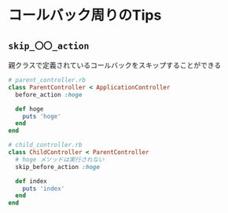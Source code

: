 # コールバック周りのTips

## `skip_〇〇_action`
親クラスで定義されているコールバックをスキップすることができる

```ruby
# parent_controller.rb
class ParentController < ApplicationController
  before_action :hoge

  def hoge
    puts 'hoge'
  end
end

# child_controller.rb
class ChildController < ParentController
  # hoge メソッドは実行されない
  skip_before_action :hoge

  def index
    puts 'index'
  end
end
```
